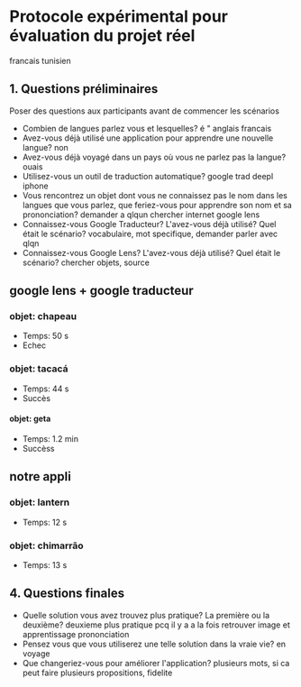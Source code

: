 # Protocole expérimental pour évaluation du projet réel

francais tunisien

## 1. Questions préliminaires

Poser des questions aux participants avant de commencer les scénarios

- Combien de langues parlez vous et lesquelles?
é " anglais francais
- Avez-vous déjà utilisé une application pour apprendre une nouvelle langue?
non
- Avez-vous déjà voyagé dans un pays où vous ne parlez pas la langue?
ouais
- Utilisez-vous un outil de traduction automatique?
google trad deepl iphone
- Vous rencontrez un objet dont vous ne connaissez pas le nom dans les langues que vous parlez, que feriez-vous pour apprendre son nom et sa prononciation?
demander a qlqun
chercher internet google lens
- Connaissez-vous Google Traducteur? L'avez-vous déjà utilisé? Quel était le scénario?
vocabulaire, mot specifique, demander parler avec qlqn
- Connaissez-vous Google Lens? L'avez-vous déjà utilisé? Quel était le scénario?
chercher objets, source



## google lens + google traducteur
### objet: chapeau
* Temps: 50 s
* Echec

### objet: tacacá
* Temps: 44 s
* Succès

#### objet: geta
* Temps: 1.2 min
* Succèss

## notre appli
### objet: lantern
* Temps: 12 s

### objet: chimarrão
* Temps: 13 s


## 4. Questions finales
- Quelle solution vous avez trouvez plus pratique? La première ou la deuxième? 
deuxieme plus pratique pcq il y a a la fois retrouver image et apprentissage prononciation
- Pensez vous que vous utiliserez une telle solution dans la vraie vie?
en voyage
- Que changeriez-vous pour améliorer l'application?
 plusieurs mots, si ca peut faire plusieurs propositions, fidelite